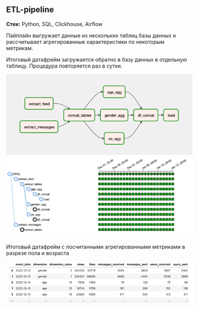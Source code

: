 ## ETL-pipeline

**Стек:** Python, SQL, Clickhouse, Airflow

Пайплайн выгружает данные из нескольких таблиц базы данных и рассчитывает агрегированные характеристики по некоторым метрикам.

Итоговый датафрейм загружается обратно в базу данных в отдельную таблицу. Процедура повторяется раз в сутки.

<img src='images/scr1.png'>

<img src='images/scr2.png'>

Итоговый датафрейм с посчитанными агрегированными метриками в разрезе пола и возраста

<img src='images/scr3.png'>